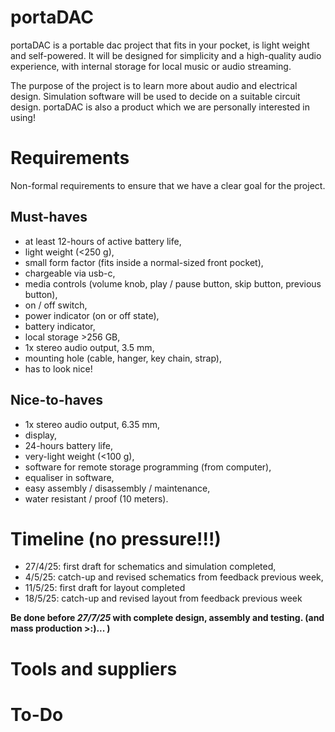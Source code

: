 # portaDAC
portaDAC is a portable dac project that fits in your pocket, is light weight and self-powered. It will be designed for simplicity and a high-quality audio experience, with internal storage for local music or audio streaming.

The purpose of the project is to learn more about audio and electrical design. Simulation software will be used to decide on a suitable circuit design. portaDAC is also a product which we are personally interested in using!

# Requirements
Non-formal requirements to ensure that we have a clear goal for the project.

## Must-haves
- at least 12-hours of active battery life,
- light weight (<250 g),
- small form factor (fits inside a normal-sized front pocket),
- chargeable via usb-c,
- media controls (volume knob, play / pause button, skip button, previous button),
- on / off switch,
- power indicator (on or off state),
- battery indicator,
- local storage >256 GB,
- 1x stereo audio output, 3.5 mm,
- mounting hole (cable, hanger, key chain, strap),
- has to look nice!


## Nice-to-haves
- 1x stereo audio output, 6.35 mm,
- display,
- 24-hours battery life,
- very-light weight (<100 g),
- software for remote storage programming (from computer),
- equaliser in software,
- easy assembly / disassembly / maintenance,
- water resistant / proof (10 meters).


# Timeline (no pressure!!!)
- 27/4/25: first draft for schematics and simulation completed,
- 4/5/25: catch-up and revised schematics from feedback previous week,
- 11/5/25: first draft for layout completed
- 18/5/25: catch-up and revised layout from feedback previous week

**Be done before _27/7/25_ with complete design, assembly and testing. (and mass production >:)... )**

# Tools and suppliers

# To-Do

